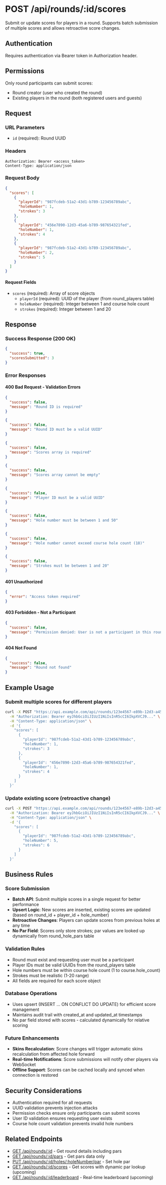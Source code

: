# POST /api/rounds/:id/scores

Submit or update scores for players in a round. Supports batch submission of multiple scores and allows retroactive score changes.

## Authentication
Requires authentication via Bearer token in Authorization header.

## Permissions
Only round participants can submit scores:
- Round creator (user who created the round)
- Existing players in the round (both registered users and guests)

## Request

### URL Parameters
- `id` (required): Round UUID

### Headers
```
Authorization: Bearer <access_token>
Content-Type: application/json
```

### Request Body
```json
{
  "scores": [
    {
      "playerId": "987fcdeb-51a2-43d1-b789-123456789abc",
      "holeNumber": 1,
      "strokes": 3
    },
    {
      "playerId": "456e7890-12d3-45a6-b789-987654321fed", 
      "holeNumber": 1,
      "strokes": 4
    },
    {
      "playerId": "987fcdeb-51a2-43d1-b789-123456789abc",
      "holeNumber": 2,
      "strokes": 5
    }
  ]
}
```

#### Request Fields
- `scores` (required): Array of score objects
  - `playerId` (required): UUID of the player (from round_players table)
  - `holeNumber` (required): Integer between 1 and course hole count
  - `strokes` (required): Integer between 1 and 20

## Response

### Success Response (200 OK)
```json
{
  "success": true,
  "scoresSubmitted": 3
}
```

### Error Responses

#### 400 Bad Request - Validation Errors
```json
{
  "success": false,
  "message": "Round ID is required"
}
```

```json
{
  "success": false,
  "message": "Round ID must be a valid UUID"
}
```

```json
{
  "success": false,
  "message": "Scores array is required"
}
```

```json
{
  "success": false,
  "message": "Scores array cannot be empty"
}
```

```json
{
  "success": false,
  "message": "Player ID must be a valid UUID"
}
```

```json
{
  "success": false,
  "message": "Hole number must be between 1 and 50"
}
```

```json
{
  "success": false,
  "message": "Hole number cannot exceed course hole count (18)"
}
```

```json
{
  "success": false,
  "message": "Strokes must be between 1 and 20"
}
```

#### 401 Unauthorized
```json
{
  "error": "Access token required"
}
```

#### 403 Forbidden - Not a Participant
```json
{
  "success": false,
  "message": "Permission denied: User is not a participant in this round"
}
```

#### 404 Not Found
```json
{
  "success": false,
  "message": "Round not found"
}
```

## Example Usage

### Submit multiple scores for different players
```bash
curl -X POST "https://api.example.com/api/rounds/123e4567-e89b-12d3-a456-426614174000/scores" \
  -H "Authorization: Bearer eyJhbGciOiJIUzI1NiIsInR5cCI6IkpXVCJ9..." \
  -H "Content-Type: application/json" \
  -d '{
    "scores": [
      {
        "playerId": "987fcdeb-51a2-43d1-b789-123456789abc",
        "holeNumber": 1,
        "strokes": 3
      },
      {
        "playerId": "456e7890-12d3-45a6-b789-987654321fed",
        "holeNumber": 1, 
        "strokes": 4
      }
    ]
  }'
```

### Update existing score (retroactive change)
```bash
curl -X POST "https://api.example.com/api/rounds/123e4567-e89b-12d3-a456-426614174000/scores" \
  -H "Authorization: Bearer eyJhbGciOiJIUzI1NiIsInR5cCI6IkpXVCJ9..." \
  -H "Content-Type: application/json" \
  -d '{
    "scores": [
      {
        "playerId": "987fcdeb-51a2-43d1-b789-123456789abc",
        "holeNumber": 5,
        "strokes": 6
      }
    ]
  }'
```

## Business Rules

### Score Submission
- **Batch API**: Submit multiple scores in a single request for better performance
- **Upsert Logic**: New scores are inserted, existing scores are updated (based on round_id + player_id + hole_number)
- **Retroactive Changes**: Players can update scores from previous holes at any time
- **No Par Field**: Scores only store strokes; par values are looked up dynamically from round_hole_pars table

### Validation Rules
- Round must exist and requesting user must be a participant
- Player IDs must be valid UUIDs from the round_players table
- Hole numbers must be within course hole count (1 to course.hole_count)
- Strokes must be realistic (1-20 range)
- All fields are required for each score object

### Database Operations
- Uses upsert (INSERT ... ON CONFLICT DO UPDATE) for efficient score management
- Maintains audit trail with created_at and updated_at timestamps
- No par field stored with scores - calculated dynamically for relative scoring

### Future Enhancements
- **Skins Recalculation**: Score changes will trigger automatic skins recalculation from affected hole forward
- **Real-time Notifications**: Score submissions will notify other players via WebSocket
- **Offline Support**: Scores can be cached locally and synced when connection is restored

## Security Considerations
- Authentication required for all requests
- UUID validation prevents injection attacks
- Permission checks ensure only participants can submit scores
- User ID validation ensures requesting user exists
- Course hole count validation prevents invalid hole numbers

## Related Endpoints
- [GET /api/rounds/:id](./GET_rounds_id.md) - Get round details including pars
- [GET /api/rounds/:id/pars](./GET_rounds_id_pars.md) - Get pars data only
- [PUT /api/rounds/:id/holes/:holeNumber/par](./PUT_rounds_id_holes_holeNumber_par.md) - Set hole par
- [GET /api/rounds/:id/scores](./GET_rounds_id_scores.md) - Get scores with dynamic par lookup (upcoming)
- [GET /api/rounds/:id/leaderboard](./GET_rounds_id_leaderboard.md) - Real-time leaderboard (upcoming)